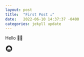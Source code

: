 ```yaml
---
layout: post
title:  "First Post ☕️"
date:   2022-06-10 14:37:37 -0400
categories: jekyll update
---
```

Hello 👋🏻 

<svg style="width:24px;height:24px" viewBox="0 0 24 24">
    <path fill="currentColor" d="M19.07,4.93C17.22,3 14.66,1.96 12,2C9.34,1.96 6.79,3 4.94,4.93C3,6.78 1.96,9.34 2,12C1.96,14.66 3,17.21 4.93,19.06C6.78,21 9.34,22.04 12,22C14.66,22.04 17.21,21 19.06,19.07C21,17.22 22.04,14.66 22,12C22.04,9.34 21,6.78 19.07,4.93M17,12V18H13.5V13H10.5V18H7V12H5L12,5L19.5,12H17Z" />
</svg>
